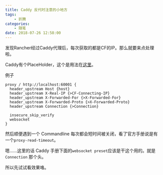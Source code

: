 ```yaml
---
title: Caddy 反代时注意的小地方
tags: 
    - 折腾
categories:
    - 随笔
date: 2018-07-26 12:58:00
---
```


发现Rancher经过Caddy代理后，每次获取的都是CF的IP。那么就要来点处理啦。

Caddy有个PlaceHolder，这个是用法在[这里](https://caddyserver.com/docs/placeholders)。

例子

```
proxy / http://localhost:60001 {
  header_upstream Host {host}
  header_upstream X-Real-IP {>CF-Connecting-IP}
  header_upstream X-Forwarded-For {>X-Forwarded-For}
  header_upstream X-Forwarded-Proto {>X-Forwarded-Proto}
  header_upstream Connection {>Connection}

  insecure_skip_verify
  websocket
}
```

然后顺便遇到一个 Commandline 每次都会短时间被关闭，看了官方手册说是有一个`proxy-read-timeout`。

嗯……这里的话 Caddy 手册下面的`websocket preset`应该是干这个用的。就是`Connection` 那个头。

所以先试试看效果咯。



